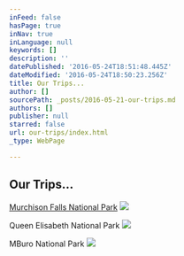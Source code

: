 ```yaml
---
inFeed: false
hasPage: true
inNav: true
inLanguage: null
keywords: []
description: ''
datePublished: '2016-05-24T18:51:48.445Z'
dateModified: '2016-05-24T18:50:23.256Z'
title: Our Trips...
author: []
sourcePath: _posts/2016-05-21-our-trips.md
authors: []
publisher: null
starred: false
url: our-trips/index.html
_type: WebPage

---
```

## Our Trips...

[Murchison Falls National Park][0]
![](https://the-grid-user-content.s3-us-west-2.amazonaws.com/c29ce4a8-0dfb-45ff-8fc1-f057991bb9d5.jpg)

Queen Elisabeth National Park
![](https://the-grid-user-content.s3-us-west-2.amazonaws.com/10c2498f-1fa9-4461-aa90-9067b58fdf82.jpg)

MBuro National Park
![](https://the-grid-user-content.s3-us-west-2.amazonaws.com/59b622a6-6e9f-4876-9dac-07fbd4b3f656.jpg)

[0]: https:thegrid.ai/stahle/murchison-falls-national-park